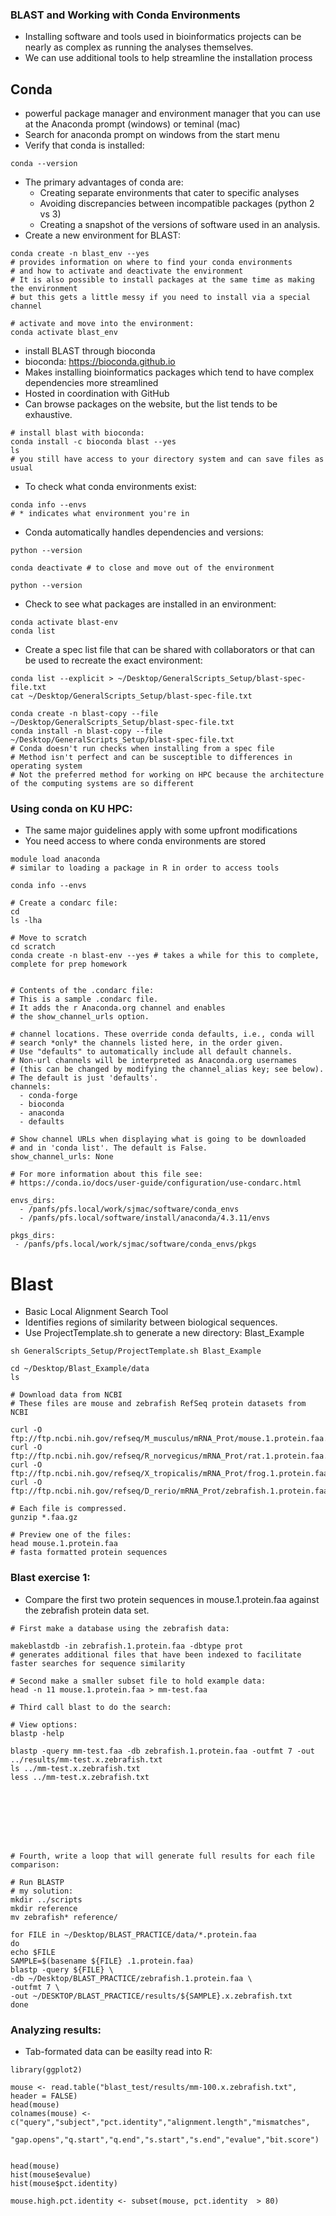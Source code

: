 ### BLAST and Working with Conda Environments
* Installing software and tools used in bioinformatics projects can be nearly as complex as running the analyses themselves.
* We can use additional tools to help streamline the installation process

## Conda
* powerful package manager and environment manager that you can use at the Anaconda prompt (windows) or teminal (mac)
* Search for anaconda prompt on windows from the start menu
* Verify that conda is installed:
```
conda --version
```

* The primary advantages of conda are:
  * Creating separate environments that cater to specific analyses
  * Avoiding discrepancies between incompatible packages (python 2 vs 3)
  * Creating a snapshot of the versions of software used in an analysis.
* Create a new environment for BLAST:
```
conda create -n blast_env --yes
# provides information on where to find your conda environments
# and how to activate and deactivate the environment
# It is also possible to install packages at the same time as making the environment 
# but this gets a little messy if you need to install via a special channel

# activate and move into the environment:
conda activate blast_env
```
* install BLAST through bioconda
* bioconda: https://bioconda.github.io
* Makes installing bioinformatics packages which tend to have complex dependencies more streamlined 
* Hosted in coordination with GitHub 
* Can browse packages on the website, but the list tends to be exhaustive.

```
# install blast with bioconda:
conda install -c bioconda blast --yes
ls
# you still have access to your directory system and can save files as usual
```

* To check what conda environments exist:
```
conda info --envs
# * indicates what environment you're in
```

* Conda automatically handles dependencies and versions:
```
python --version

conda deactivate # to close and move out of the environment

python --version
```

* Check to see what packages are installed in an environment:
```
conda activate blast-env
conda list
```

* Create a spec list file that can be shared with collaborators or that can be used to recreate the exact environment:
```
conda list --explicit > ~/Desktop/GeneralScripts_Setup/blast-spec-file.txt
cat ~/Desktop/GeneralScripts_Setup/blast-spec-file.txt

conda create -n blast-copy --file ~/Desktop/GeneralScripts_Setup/blast-spec-file.txt
conda install -n blast-copy --file ~/Desktop/GeneralScripts_Setup/blast-spec-file.txt
# Conda doesn't run checks when installing from a spec file
# Method isn't perfect and can be susceptible to differences in operating system
# Not the preferred method for working on HPC because the architecture of the computing systems are so different
```

### Using conda on KU HPC:
* The same major guidelines apply with some upfront modifications
* You need access to where conda environments are stored
```
module load anaconda
# similar to loading a package in R in order to access tools

conda info --envs

# Create a condarc file:
cd 
ls -lha

# Move to scratch
cd scratch
conda create -n blast-env --yes # takes a while for this to complete, complete for prep homework


# Contents of the .condarc file:
# This is a sample .condarc file.
# It adds the r Anaconda.org channel and enables
# the show_channel_urls option.

# channel locations. These override conda defaults, i.e., conda will
# search *only* the channels listed here, in the order given.
# Use "defaults" to automatically include all default channels.
# Non-url channels will be interpreted as Anaconda.org usernames
# (this can be changed by modifying the channel_alias key; see below).
# The default is just 'defaults'.
channels:
  - conda-forge
  - bioconda
  - anaconda
  - defaults

# Show channel URLs when displaying what is going to be downloaded
# and in 'conda list'. The default is False.
show_channel_urls: None

# For more information about this file see:
# https://conda.io/docs/user-guide/configuration/use-condarc.html

envs_dirs:
  - /panfs/pfs.local/work/sjmac/software/conda_envs
  - /panfs/pfs.local/software/install/anaconda/4.3.11/envs

pkgs_dirs:
 - /panfs/pfs.local/work/sjmac/software/conda_envs/pkgs
```


# Blast
* Basic Local Alignment Search Tool
* Identifies regions of similarity between biological sequences.
* Use ProjectTemplate.sh to generate a new directory: Blast_Example
```
sh GeneralScripts_Setup/ProjectTemplate.sh Blast_Example

cd ~/Desktop/Blast_Example/data
ls 

# Download data from NCBI
# These files are mouse and zebrafish RefSeq protein datasets from NCBI

curl -O ftp://ftp.ncbi.nih.gov/refseq/M_musculus/mRNA_Prot/mouse.1.protein.faa.gz
curl -O ftp://ftp.ncbi.nih.gov/refseq/R_norvegicus/mRNA_Prot/rat.1.protein.faa.gz
curl -O ftp://ftp.ncbi.nih.gov/refseq/X_tropicalis/mRNA_Prot/frog.1.protein.faa.gz
curl -O ftp://ftp.ncbi.nih.gov/refseq/D_rerio/mRNA_Prot/zebrafish.1.protein.faa.gz

# Each file is compressed.
gunzip *.faa.gz

# Preview one of the files:
head mouse.1.protein.faa
# fasta formatted protein sequences
```

### Blast exercise 1:
* Compare the first two protein sequences in mouse.1.protein.faa against the zebrafish protein data set.
```
# First make a database using the zebrafish data:

makeblastdb -in zebrafish.1.protein.faa -dbtype prot
# generates additional files that have been indexed to facilitate faster searches for sequence similarity

# Second make a smaller subset file to hold example data:
head -n 11 mouse.1.protein.faa > mm-test.faa

# Third call blast to do the search:

# View options:
blastp -help

blastp -query mm-test.faa -db zebrafish.1.protein.faa -outfmt 7 -out ../results/mm-test.x.zebrafish.txt
ls ../mm-test.x.zebrafish.txt
less ../mm-test.x.zebrafish.txt








# Fourth, write a loop that will generate full results for each file comparison:

# Run BLASTP
# my solution:
mkdir ../scripts
mkdir reference
mv zebrafish* reference/

for FILE in ~/Desktop/BLAST_PRACTICE/data/*.protein.faa
do 
echo $FILE
SAMPLE=$(basename ${FILE} .1.protein.faa)
blastp -query ${FILE} \
-db ~/Desktop/BLAST_PRACTICE/zebrafish.1.protein.faa \
-outfmt 7 \
-out ~/DESKTOP/BLAST_PRACTICE/results/${SAMPLE}.x.zebrafish.txt
done
```

### Analyzing results:
* Tab-formated data can be easilty read into R:
```
library(ggplot2)

mouse <- read.table("blast_test/results/mm-100.x.zebrafish.txt", header = FALSE)
head(mouse)
colnames(mouse) <- c("query","subject","pct.identity","alignment.length","mismatches",
                     "gap.opens","q.start","q.end","s.start","s.end","evalue","bit.score")


head(mouse)
hist(mouse$evalue)
hist(mouse$pct.identity)

mouse.high.pct.identity <- subset(mouse, pct.identity  > 80)
```
